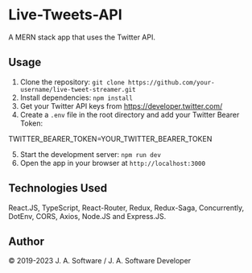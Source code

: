 # Live-Tweets-API

A MERN stack app that uses the Twitter API.

## Usage

1. Clone the repository: `git clone https://github.com/your-username/live-tweet-streamer.git`
2. Install dependencies: `npm install`
3. Get your Twitter API keys from https://developer.twitter.com/
4. Create a `.env` file in the root directory and add your Twitter Bearer Token:

TWITTER_BEARER_TOKEN=YOUR_TWITTER_BEARER_TOKEN

5. Start the development server: `npm run dev`
6. Open the app in your browser at `http://localhost:3000`

## Technologies Used

React.JS, TypeScript, React-Router, Redux, Redux-Saga, Concurrently, DotEnv, CORS, Axios, Node.JS and Express.JS.

## Author

© 2019-2023 J. A. Software / J. A. Software Developer
